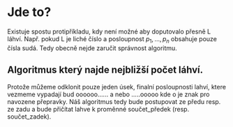 
# Jde to?
Existuje spostu protipříkladu, kdy není možné aby doputovalo přesně L láhví. Např. pokud L je liché číslo a posloupnost $p_1,\dots,p_n$ obsahuje pouze čísla sudá. Tedy obecně nejde zaručit správnost algoritmu.


## Algoritmus který najde nejbližší počet láhví.

Protože můžeme odklonit pouze jeden úsek, finalní posloupnosti lahví, ktere vezmeme vypadají bud oooooo...... a nebo .....ooooo kde o je znak pro navozene přepravky.
Náš algoritmus tedy bude postupovat ze předu resp. ze zadu a bude přičítat lahve k proměnné součet_předek (resp. součet_zadek). 
